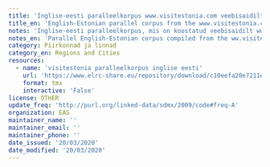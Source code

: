 ```yaml
---
title: 'Inglise-eesti paralleelkorpus www.visitestonia.com veebisaidilt'
title_en: 'English-Estonian parallel corpus from the www.visitestonia.com web site'
notes: 'Inglise-eesti paralleelkorpus, mis on koostatud veebisaidilt www.visitestonia.com indekseerides sisu ja joondades paralleelselt andmeid.'
notes_en: 'Parallel English-Estonian corpus compiled from the ww.visitestonia.com website by crawling the contents and aligning the parallel data.'
category: Piirkonnad ja linnad
category_en: Regions and Cities
resources:
  - name: 'visitestonia paralleelkorpus inglise eesti'
    url: 'https://www.elrc-share.eu/repository/download/c10eefa20e7211e9b7d400155d0267069e1e010778124059a9f95672a4e38c32/'
    format: tmx
    interactive: 'False'
license: OTHER
update_freq: 'http://purl.org/linked-data/sdmx/2009/code#freq-A'
organization: EAS
maintainer_name: ''
maintainer_email: ''
maintainer_phone: ''
date_issued: '20/03/2020'
date_modified: '20/03/2020'
---
```

